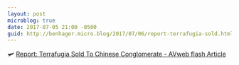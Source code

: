 ```yaml
---
layout: post
microblog: true
date: 2017-07-05 21:00 -0500
guid: http://benhager.micro.blog/2017/07/06/report-terrafugia-sold.html
---
```

🛩 [Report: Terrafugia Sold To Chinese Conglomerate - AVweb flash Article](https://www.avweb.com/avwebflash/news/Report-Terrafugia-Sold-To-Chinese-Conglomerate-229244-1.html)
